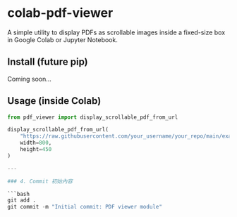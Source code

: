 # colab-pdf-viewer

A simple utility to display PDFs as scrollable images inside a fixed-size box in Google Colab or Jupyter Notebook.

## Install (future pip)

Coming soon...

## Usage (inside Colab)

```python
from pdf_viewer import display_scrollable_pdf_from_url

display_scrollable_pdf_from_url(
    "https://raw.githubusercontent.com/your_username/your_repo/main/example.pdf",
    width=800,
    height=450
)

---

### 4. Commit 初始內容

```bash
git add .
git commit -m "Initial commit: PDF viewer module"
